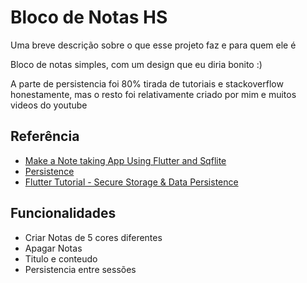 
# Bloco de Notas HS

Uma breve descrição sobre o que esse projeto faz e para quem ele é

Bloco de notas simples, com um design que eu diria bonito :)

A parte de persistencia foi 80% tirada de tutoriais e stackoverflow honestamente, mas o resto foi relativamente criado por mim e muitos videos do youtube



## Referência

 - [Make a Note taking App Using Flutter and Sqflite](https://www.youtube.com/watch?v=RGa4HJutK48)
 - [Persistence](https://docs.flutter.dev/cookbook/persistence)
 - [Flutter Tutorial - Secure Storage & Data Persistence](https://www.youtube.com/watch?v=Oqhrxk_f1RE)


## Funcionalidades

- Criar Notas de 5 cores diferentes
- Apagar Notas
- Titulo e conteudo
- Persistencia entre sessões

